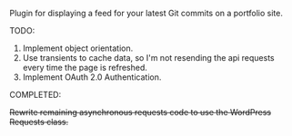 Plugin for displaying a feed for your latest Git commits on a portfolio site.

TODO:
1. Implement object orientation.
2. Use transients to cache data, so I'm not resending the api requests every time the page is refreshed.
3. Implement OAuth 2.0 Authentication.

COMPLETED: 

~~Rewrite remaining asynchronous requests code to use the WordPress Requests class.~~